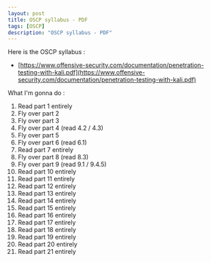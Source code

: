 ```yaml
---
layout: post
title: OSCP syllabus - PDF
tags: [OSCP]
description: "OSCP syllabus - PDF"
---
```


Here is the OSCP syllabus :

- [https://www.offensive-security.com/documentation/penetration-testing-with-kali.pdf](https://www.offensive-security.com/documentation/penetration-testing-with-kali.pdf)

What I'm gonna do :

1. Read part 1 entirely
2. Fly over part 2
3. Fly over part 3
4. Fly over part 4 (read 4.2 / 4.3)
5. Fly over part 5
6. Fly over part 6 (read 6.1)
7. Read part 7 entirely
8. Fly over part 8 (read 8.3)
9. Fly over part 9 (read 9.1 / 9.4.5)
10. Read part 10 entirely
11. Read part 11 entirely
12. Read part 12 entirely
13. Read part 13 entirely
14. Read part 14 entirely
15. Read part 15 entirely
16. Read part 16 entirely
17. Read part 17 entirely
18. Read part 18 entirely
19. Read part 19 entirely
20. Read part 20 entirely
21. Read part 21 entirely